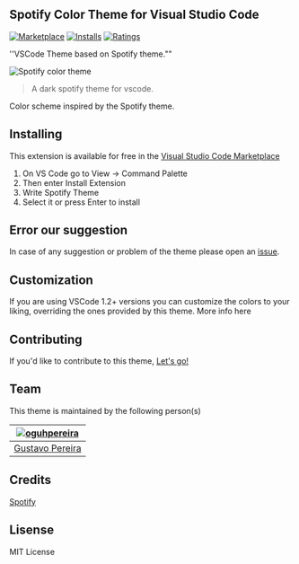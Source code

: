 ## Spotify Color Theme for Visual Studio Code

[![Marketplace](https://vsmarketplacebadge.apphb.com/version/oguhpereira.spotify-color-theme.svg )](https://marketplace.visualstudio.com/items?itemName=oguhpereira.spotify-color-theme) [![Installs](https://vsmarketplacebadge.apphb.com/installs-short/oguhpereira.spotify-color-theme.svg )](https://marketplace.visualstudio.com/items?itemName=oguhpereira.spotify-color-theme) [![Ratings](https://vsmarketplacebadge.apphb.com/rating-short/oguhpereira.spotify-color-theme.svg )](https://marketplace.visualstudio.com/items?itemName=oguhpereira.spotify-color-theme)


''VSCode Theme based on Spotify theme.""


![Spotify color theme](https://raw.githubusercontent.com/oguhpereira/vscode-spotify-theme/master/assets/screenshot.png)

> A dark spotify theme for vscode.

Color scheme inspired by the Spotify theme.

## Installing

This extension is available for free in the [Visual Studio Code Marketplace](https://marketplace.visualstudio.com/items?itemName=oguhpereira.spotify-color-theme)

1. On VS Code go to View -> Command Palette
2. Then enter Install Extension
3. Write Spotify Theme
4. Select it or press Enter to install

## Error our suggestion

 In case of any suggestion or problem of the theme please open an [issue](https://github.com/oguhpereira/vscode-spotify-theme/issues).

## Customization
If you are using VSCode 1.2+ versions you can customize the colors to your liking, overriding the ones provided by this theme. More info here

## Contributing
If you'd like to contribute to this theme, [Let's go!](https://github.com/oguhpereira/vscode-spotify-theme) 

## Team

This theme is maintained by the following person(s)

[![oguhpereira](https://avatars3.githubusercontent.com/u/24482087?s=70&v=3)](http://bit.ly/2vbO5sK) |
--- |
[Gustavo Pereira](http://bit.ly/2vbO5sK) |

## Credits
[Spotify](https://www.spotify.com/)

## Lisense

MIT License